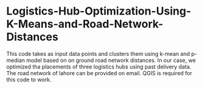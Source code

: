 # Logistics-Hub-Optimization-Using-K-Means-and-Road-Network-Distances
This code takes as input data points and clusters them using k-mean and p-median model based on on ground road network distances. In our case, we optimized tha placements of three logistics hubs using past delivery data. The road network of lahore can be provided on email. QGIS is required for this code to work.

